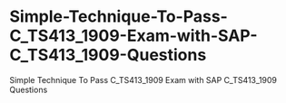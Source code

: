 # Simple-Technique-To-Pass-C_TS413_1909-Exam-with-SAP-C_TS413_1909-Questions
Simple Technique To Pass C_TS413_1909 Exam with SAP C_TS413_1909 Questions
